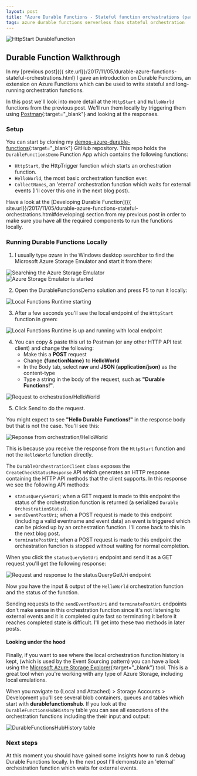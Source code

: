 ```yaml
---
layout: post
title: "Azure Durable Functions - Stateful function orchestrations (part 2)"
tags: azure durable functions serverless faas stateful orchestration
---
```


<img class="u-max-full-width" itemprop="image" src="{{ site.url }}/assets/2017/11/05/DurableFunctionsDemo.png" alt="HttpStart DurableFunction">

## Durable Function Walkthrough

In my [previous post]({{ site.url}}/2017/11/05/durable-azure-functions-stateful-orchestrations.html) I gave an introduction on Durable Functions, an extension on Azure Functions which can be used to write stateful and long-running orchestration functions.

In this post we'll look into more detail at the `HttpStart` and `HelloWorld` functions from the previous post. We'll run them locally by triggering them using [Postman](https://www.getpostman.com/){:target="_blank"} and looking at the responses.

<!--more-->

### Setup

You can start by cloning my [demos-azure-durable-functions](https://github.com/marcduiker/demos-azure-durable-functions.git){:target="_blank"} GitHub repository. This repo holds the `DurableFunctionsDemo` Function App which contains the following functions:

- `HttpStart`, the HttpTrigger function which starts an orchestration function.
- `HelloWorld`, the most basic orchestration function ever.
- `CollectNames`, an 'eternal' orchestration function which waits for external events (I'll cover this one in the next blog post).
 
Have a look at the [Developing Durable Function]({{ site.url}}/2017/11/05/durable-azure-functions-stateful-orchestrations.html#developing) section from my previous post in order to make sure you have all the required components to run the functions locally.

### Running Durable Functions Locally

1. I usually type _azure_ in the Windows desktop searchbar to find the Microsoft Azure Storage Emulator and start it from there:

<img src="{{ site.url }}/assets/2017/11/07/azurestorageemulator-search.png" alt="Searching the Azure Storage Emulator">

<img class="u-max-full-width" src="{{ site.url }}/assets/2017/11/07/azurestorageemulator-started.png" alt="Azure Storage Emulator is started">

2. Open the DurableFunctionsDemo solution and press F5 to run it locally:

<img class="u-max-full-width" src="{{ site.url }}/assets/2017/11/07/functionsruntime1.png" alt="Local Functions Runtime starting">

3. After a few seconds you'll see the local endpoint of the `HttpStart` function in green:

<img class="u-max-full-width" src="{{ site.url }}/assets/2017/11/07/functionsruntime2.png" alt="Local Functions Runtime is up and running with local endpoint">

4. You can copy & paste this url to Postman (or any other HTTP API test client) and change the following:
   - Make this a __POST__ request
   - Change __{functionName}__ to __HelloWorld__
   - In the Body tab, select __raw__ and __JSON (application/json)__ as the content-type
    - Type a string in the body of the request, such as __"Durable Functions!"__.

<img class="u-max-full-width" src="{{ site.url }}/assets/2017/11/07/postman-helloworld-request.png" alt="Request to orchestration/HelloWorld">

5. Click Send to do the request.

You might expect to see __"Hello Durable Functions!"__ in the response body but that is not the case. You'll see this:

<img class="u-max-full-width" src="{{ site.url }}/assets/2017/11/07/postman-helloworld-response.png" alt="Reponse from orchestration/HelloWorld">

This is because you receive the response from the `HttpStart` function and not the `HelloWorld` function directly.

The `DurableOrchestrationClient` class exposes the `CreateCheckStatusResponse` API which generates an HTTP response containing the HTTP API methods that the client supports. In this response we see the following API methods:
- `statusQueryGetUri`; when a GET request is made to this endpoint the status of the orchestration function is returned (a serialized `Durable​Orchestration​Status`). 
- `sendEventPostUri`; when a POST request is made to this endpoint (including a valid eventname and event data) an event is triggered which can be picked up by an orchestration function. I'll come back to this in the next blog post. 
- `terminatePostUri`; when a POST request is made to this endpoint the orchestration function is stopped without waiting for normal completion.

When you click the `statusQueryGetUri` endpoint and send it as a GET request you'll get the following response:

<img class="u-max-full-width" src="{{ site.url }}/assets/2017/11/07/postman-helloworld-statusquerygeturi.png" alt="Request and response to the statusQueryGetUri endpoint">

Now you have the input & output of the `HelloWorld` orchestration function and the status of the function.

Sending requests to the `sendEventPostUri` and `terminatePostUri` endpoints don't make sense in this orchestration function since it's not listening to external events and it is completed quite fast so terminating it before it reaches completed state is difficult. I'll get into these two methods in later posts.

#### Looking under the hood

Finally, if you want to see where the local orchestration function history is kept, (which is used by the Event Sourcing pattern) you can have a look using the [Microsoft Azure Storage Explorer](https://azure.microsoft.com/en-us/features/storage-explorer/){:target="_blank"} tool. This is a great tool when you're working with any type of Azure Storage, including local emulations.

When you navigate to (Local and Attached) > Storage Accounts > Development you'll see several blob containers, queues and tables which start with __durablefunctionshub__. If you look at the `DurableFunctionsHubHistory` table you can see all executions of the orchestration functions including the their input and output: 

<img class="u-max-full-width" src="{{ site.url }}/assets/2017/11/07/storageexplorer-table.png" alt="DurableFunctionsHubHistory table">

### Next steps

At this moment you should have gained some insights how to run & debug Durable Functions locally. In the next post I'll demonstrate an 'eternal' orchestration function which waits for external events.